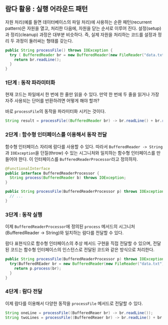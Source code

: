 ## 람다 활용 : 실행 어라운드 패턴
자원 처리(예를 들면 데이터베이스의 파일 처리)에 사용하는 순환 패턴(recurrent pattern)은 자원을 열고, 처리한 다음에, 자원을 닫는 순서로 이루어 진다. 설정(setup)과 정리(cleanup) 과정은 대부분 비슷하다. 즉, 실제 자원을 처리하는 코드를 설정과 정리 두 과정이 둘러싸는 형태를 갖는다.

```Java
public String processFile() throws IOException {
  try ( BufferedReader br = new BufferedReader(new FileReader("data.txt"))) {
    return br.readLine();
  }
}
```
### 1단계 : 동작 파라미터화
현재 코드는 파일에서 한 번에 한 줄만 읽을 수 있다. 만약 한 번에 두 줄을 읽거나 가장 자주 사용되는 단어를 반환하려면 어떻게 해야 할까?

바로 `processFile`의 동작을 파라미터화 시키는 것이다.
```Java
String result = processFile((BufferedReader br) -> br.readLine() + br.readLine());
```

### 2단계 : 함수형 인터페이스를 이용해서 동작 전달
함수형 인터페이스 자리에 람다를 사용할 수 있다. 따라서 `BufferedReader -> String` 과 `IOException`을 던질(throw) 수 있는 시그니처와 일치하는 함수형 인터페이스를 만들어야 한다. 
이 인터페이스를 `BufferedReaderProcessor`라고 정의하자.

```Java
@FunctionalInterface
public interface BufferedReaderProcessor {
  String process(BufferedReader b) throws IOException;
}
```
```Java
public String processFile(BufferedReaderProcessor p) throws IOException {
  // ...
}
```

### 3단계 : 동작 실행
이제 `BufferedReaderProcessor`에 정의된 `process` 메서드의 시그니처(BufferedReader -> String)와 일치하는 람다를 전달할 수 있다.

람다 표현식으로 함수형 인터페이스의 추상 메서드 구현을 직접 전달할 수 있으며, 전달된 코드는 함수형 인터페이스의 인스턴스로 전달된 코드와 같은 방식으로 처리한다.
```Java
public String processFile(BufferedReaderProcessor p) throws IOException {
  try(BufferedREader br = new BufferedReader(new FileReader("data.txt"))) {
    return p.process(br);
  }
}
```

### 4단계 : 람다 전달
이제 람다를 이용해서 다양한 동작을 `processFile` 메서드로 전달할 수 있다.
```Java
String oneLine = processFile((BufferedReaer br) -> br.readLine());
String twoLines = processFile((BufferedReaer br) -> br.readLine() + br.readLine());
```
